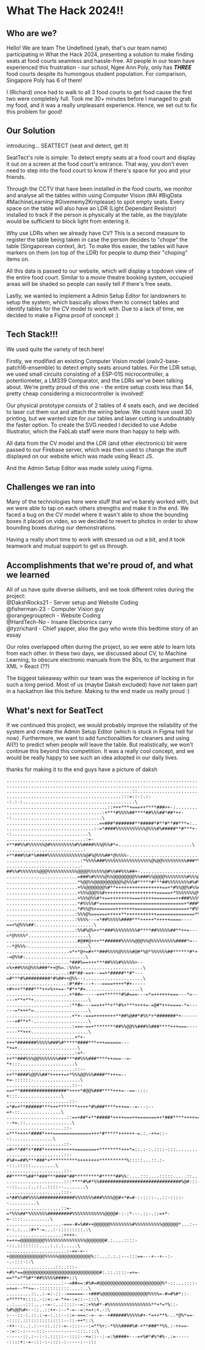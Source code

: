 # What The Hack 2024!!
## Who are we?
Hello! We are team The Undefined (yeah, that's our team name) participating in What the Hack 2024, presenting a solution to make finding seats at food courts seamless and hassle-free.
All people in our team have experienced this frustration - our school, Ngee Ann Poly, only has ***THREE*** food courts despite its humongous student population. For comparison, Singapore Poly has 6 of them!

I (Richard) once had to walk to all 3 food courts to get food cause the first two were completely full. Took me 30+ minutes before I managed to grab my food, and it was a really unpleasant experience. Hence, we set out to fix this problem for good!

## Our Solution
introducing... SEATTECT
(seat and detect, get it)

SeatTect's role is simple: To detect empty seats at a food court and display it out on a screen at the food court's entrance. That way, you don't even need to step into the food court to know if there's space for you and your friends.

Through the CCTV that have been installed in the food courts, we monitor and analyse all the tables within using Computer Vision (#AI #BigData #MachineLearning #Givememy2Krnplease) to spot empty seats. Every space on the table will also have an LDR (Light Dependant Resistor) installed to track if the person is physically at the table, as the tray/plate would be sufficient to block light from entering it.

Why use LDRs when we already have CV? This is a second measure to register the table being taken in case the person decides to "chope" the table (Singaporean context, ikr). To make this easier, the tables will have markers on them (on top of the LDR) for people to dump their "choping" items on.

All this data is passed to our website, which will display a topdown view of the entire food court. Similar to a movie theatre booking system, occupied areas will be shaded so people can easily tell if there's free seats.

Lastly, we wanted to implement a Admin Setup Editor for landowners to setup the system, which basically allows them to connect tables and identify tables for the CV model to work with. Due to a lack of time, we decided to make a Figma proof of concept :)

## Tech Stack!!!
We used quite the variety of tech here! 

Firstly, we modified an existing Computer Vision model (owlv2-base-patch16-ensemble) to detect empty seats around tables. For the LDR setup, we used small circuits consisting of a ESP-01S microcontroller, a potentiometer, a LM339 Comparator, and the LDRs we've been talking about. We're pretty proud of this one - the entire setup costs less than $4, pretty cheap considering a microcontroller is involved!

Our physical prototype consists of 2 tables of 4 seats each, and we decided to laser cut them out and attach the wiring below. We could have used 3D printing, but we wanted size for our tables and laser cutting is undoubtably the faster option. To create the SVG needed I decided to use Adobe Illustrator, which the FabLab staff were more than happy to help with.

All data from the CV model and the LDR (and other electronics) bit were passed to our Firebase server, which was then used to change the stuff displayed on our website which was made using React JS.

And the Admin Setup Editor was made solely using Figma.

## Challenges we ran into
Many of the technologies here were stuff that we've barely worked with, but we were able to tap on each others strengths and make it in the end. We faced a bug on the CV model where it wasn't able to show the bounding boxes it placed on video, so we decided to revert to photos in order to show bounding boxes during our demonstrations.

Having a really short time to work with stressed us out a bit, and it took teamwork and mutual support to get us through.

## Accomplishments that we're proud of, and what we learned
All of us have quite diverse skillsets, and we took different roles during the project:\
@DakshRocks21 - Server setup and Website Coding\
@fisherman-23 - Computer Vision guy\
@orangegrouptech - Website Coding\
@HardTech-No - Insane Electronics carry\
@tyzrichard - Chief yapper, also the guy who wrote this bedtime story of an essay

Our roles overlapped often during the project, so we were able to learn lots from each other. In these two days, we discussed about CV, to Machine Learning, to obscure electronic manuals from the 80s, to the argument that XML > React (??)

The biggest takeaway within our team was the experience of locking in for such a long period. Most of us (maybe Daksh excluded) have not taken part in a hackathon like this before.
Making to the end made us really proud :)

## What's next for SeatTect
If we continued this project, we would probably improve the reliability of the system and create the Admin Setup Editor (which is stuck in Figma hell for now). Furthermore, we want to add functionalities for cleaners and using AI(!!) to predict when people will leave the table. But realistically, we won't continue this beyond this competition. It was a really cool concept, and we would be really happy to see such an idea adopted in our daily lives.

thanks for making it to the end guys have a picture of daksh
```
....................................................................................................\
....................................................................................................\
..............................................::....................................................\
..........................................:::=::-:.:--:.:-:.........................................\
.....................................::+++***+===++****###++-:......................................\
...................................:+***#%%%%##****##%%%##*##*++--:.................................\
..................................==###*#######**#####*#**#**##***=:................................\
................................:-=*####%%%%%%%%%%%@%%%#%#####**#***+--:............................\
.............................:=-+**##%%#%%%%%%@#%%%%%%%%%#%%####%%%@%%#*=...........................\
............................-+**###%%#*%####%%%%%%%%%%%%%%@#%@%%%##*@%%%%-..........................\
...........................:*%%%%###%%%%%%%%%%%%%%%%%@%@@%%%%%%%%%###*%@#*-.........................\
...........................-##%%#%%%%%%%@@@%%%%%%%%%%%@@@@%%%%%%@#%%##%%%##+-.......................\
..........................=###%#%%%%@%%@@@@@@@@%%###%%@@@@%%%%%%%%#%%%@@%##**:......................\
..........................*%@@%%@@@@@@@@@@%@%%%#*****#***##%%%%%%%%#%#%%%%##**......................\
..........................+%%@@@@@@@%#**+++++++++++++++++==+*#%%@@%#%%#%%%#***......................\
..........................+%%%@@@%%#+++++++++++++++++++=====+*%%%%%%%@%%%%%###+.....................\
..........................+%%%@%%#*+==++++++++===+++++========++###%%%%%@@%%%%%.....................\
..........................*#%%%%#*===============================+*###%%%%%####:....................\
..........................*#%%@%+=======+++++++===================+*#%%#%%%%##*.....................\
.........................:%%%@%======+++++**+++++++++++==============*%%%%@%##=.....................\
.........................:%%%%---=*##%%%%%####***+++++*+++++====----==+%@%%%##:.....................\
.........................:%%#%@%++**###%%%%%%%%%#****##%%%%%##**++=---=*@%%%%*......................\
..........................#@##@+++**######%%%%%@@@%%@%%%%%%%%%####*=----*@%%%-......................\
.......................=*+*@+=#+**###%%%%@%%%%#@#*%@*%%%%%%##******#*+--=@%%#:......................\
.......................*###%==+++***##%%%#%%%%%+--=%+##%%%@%%%###*++@%=.:%%%+.......................\
......................:##*##-==+--==+*#####**#*---=#***#%#########*#%##++@%%--:.....................\
......................:#*##+---+---====++++*#+-----+#+++**###***++=%++==-*#*+*#=....................\
.......................+*##=-----=++******#%#===---=*=++++++===---*=-----+**+**+....................\
.......................:**#=---===++**+**#%+***++++=-=@#*+++====-*=------=*+++*=....................\
........................+*+--===++++++++**##%@##*#%%*+*#######*+---------=#**+*-....................\
........................:===-==+********##%%@@%%###%%###****+++===--------**+++.....................\
.........................+*+-+++*#######%%%%%###%#*****####***+++======---*+=+......................\
.........................:+*-++**###%%%@@%%%%%%%###***##%%%###****++===--=-*+:::....................\
.........................::--++**####%@@%%##*+++++=+*%%%@@%%%####**+++=--+=-::::::-.................\
........................::--==+**#################*++++*#@@%###****+++=--==-:::-+:::................\
.......................::-=*#=+**######***+++*******++++*#%###****+++==--=---:--=+-::...............\
......................::==+##*+**#####*++++===++=======++*###****++++===::=---+=.::.................\
.....................::-=***++++*####*+++==============+++*#*****++++++-=.:.-++=::--:...............\
.....................::-=#+**##*+*###*+++++++++++========+********+++*=::.:-:.::::-:::..............\
.....................::-#%#+=##%***###*+**********++++++++**********%:::::...::.:--::.:::::.........\
.....................::-##*****%##**###***####*##*********#*****##%%:....:::....:::::.....::........\
.....................:::****#%#*%%##############################%@#:::---::....:..::..::::--........\
....................:::-=*##%%##%%%%#############%%%%%%%###%%%%@@#+*#=#-:-::::-..::-::::--..........\
....................::=-=*%%%##*%%%%%%%#########%%%%%%%%%%%%@@@@#-:-:*---.::-.::=+*-=-::::..........\
....................-===-#=%##++@@@@@@%%%%%%%%#%%%%%%%%%%@@@@@@*...:--+-:.:...:#+*-=...:-:::::::::.:\
....................:++++-+=++=@@@@@@@@@%%%%%%%%%%%%%%%@@@@@@@#.:....::::--::.::::::::....:.:.:.....\
......................:-==-=--+@@@@@@@@@@@@@%%%%%@@@@@@@@@@@@%::...:.:.:---:::==---+--+--:--.-:::-::\
..................::..:::-+#%*==@@@@@@@@@@@@@@@@@@@@@@@@@@@@#:.::.::::-=+=-==**=**%#**##%%%%%####+::\
....................:--=##==:#%#=#@@@@@@@@@@@@@@@@@@@@@@@%*-::...::::-=+=+--**+=--:::::::::::....:..\
.........::..:-=:-::--======--+###%@@@@@@@@@@@@@@@@@%%%%=-#=#%#*::-=*****+::::.-::=:-=-*+=-:=::--:::\
..:...-:::...--=-:..:::::--=::+%%#*-#%%%%%%%%%%%%%%%%**+*=*%::-%#%@@%#+--::..::++-:--*-=--=:+=+:+.-:\
:---::-:.::.:-=-:.::--::=-===:-=--=--+######%%%%%#+-*=++**%-..*@%*==--::::.:::::::::::::::--::-++*::\
-++--:..:.:---::.:::-=--:::---:=**%+:-*%%%####%#-+**###**%%.:-++==--:=::-:----:::------------:::.:::\
------::.:--:-:.:::::--::::--+=::--:-=:%####+---=+%#*#%*#%-.:=------::::+:-=-:::-:-::::-:-----:--:::
```
